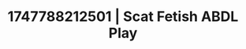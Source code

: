 ---
categories:
- Erotic surprise
- Sensual slow talk
- Flushed skin
- Cumshot compilation
- Artistic nudes
image: /assets/images/1747788212501.jpg
layout: post
seo:
  description: Featured content with artistic Scat Fetish, ABDL Play. HD images available.
  keywords: Scat Fetish, ABDL Play
  og_image: /assets/images/1747788212501.jpg
  schema_type: VisualArtwork
tags:
- ABDL Play
- Scat Fetish
- '#1747788212501'
title: 1747788212501 | Scat Fetish ABDL Play
---